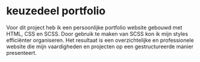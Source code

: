# keuzedeel portfolio

Voor dit project heb ik een persoonlijke portfolio website gebouwd met HTML, CSS en SCSS. Door gebruik te maken van SCSS kon ik mijn styles efficiënter organiseren. Het resultaat is een overzichtelijke en professionele website die mijn vaardigheden en projecten op een gestructureerde manier presenteert.
